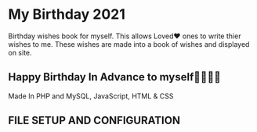 # My Birthday 2021
Birthday wishes book for myself.
This allows Loved❤ ones to write thier wishes to me.
These wishes are made into a book of wishes and displayed on site.
## Happy Birthday In Advance to myself🎉🎉🎊🥰

Made In PHP and MySQL, JavaScript, HTML & CSS

## FILE SETUP AND CONFIGURATION
<!-- Will Be Giving a proper documentations of the whole APP Here soon🥰 -->
<!-- Thank you. -->
